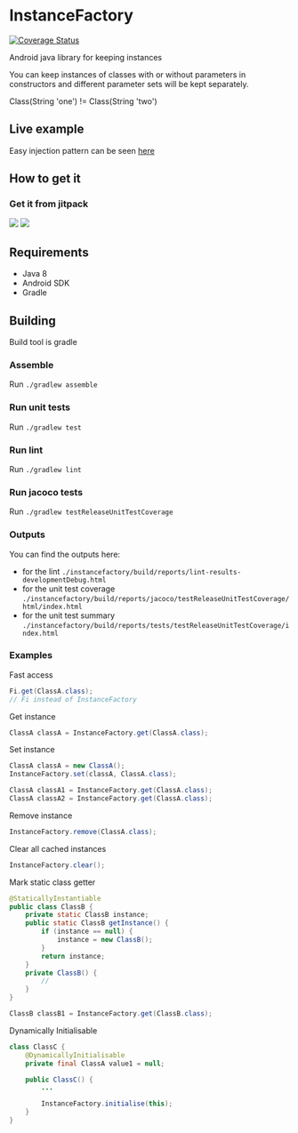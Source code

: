 # InstanceFactory

[![Coverage Status](https://coveralls.io/repos/github/ranapat/instancefactory/badge.svg?branch=master)](https://coveralls.io/github/ranapat/instancefactory?branch=master)

Android java library for keeping instances

You can keep instances of classes with or without parameters in constructors and different parameter sets will be kept separately.

Class(String 'one') != Class(String 'two')

## Live example

Easy injection pattern can be seen [here](https://github.com/ranapat/simpledependencyinjecting)

## How to get it

### Get it from jitpack
[![](https://jitpack.io/v/ranapat/instancefactory.svg)](https://jitpack.io/#ranapat/instancefactory)
[![](https://jitci.com/gh/ranapat/instancefactory/svg)](https://jitci.com/gh/ranapat/instancefactory)

## Requirements
* Java 8
* Android SDK
* Gradle

## Building
Build tool is gradle

### Assemble
Run `./gradlew assemble`

### Run unit tests
Run `./gradlew test`

### Run lint
Run `./gradlew lint`

### Run jacoco tests
Run `./gradlew testReleaseUnitTestCoverage`

### Outputs
You can find the outputs here:
- for the lint
`./instancefactory/build/reports/lint-results-developmentDebug.html`
- for the unit test coverage
`./instancefactory/build/reports/jacoco/testReleaseUnitTestCoverage/html/index.html`
- for the unit test summary
`./instancefactory/build/reports/tests/testReleaseUnitTestCoverage/index.html`

### Examples

Fast access

```java
Fi.get(ClassA.class);
// Fi instead of InstanceFactory
```

Get instance

```java
ClassA classA = InstanceFactory.get(ClassA.class);
```

Set instance

```java
ClassA classA = new ClassA();
InstanceFactory.set(classA, ClassA.class);

ClassA classA1 = InstanceFactory.get(ClassA.class);
ClassA classA2 = InstanceFactory.get(ClassA.class);
```

Remove instance

```java
InstanceFactory.remove(ClassA.class);
```

Clear all cached instances

```java
InstanceFactory.clear();
```

Mark static class getter

```java
@StaticallyInstantiable
public class ClassB {
    private static ClassB instance;
    public static ClassB getInstance() {
        if (instance == null) {
            instance = new ClassB();
        }
        return instance;
    }
    private ClassB() {
        //
    }
}

ClassB classB1 = InstanceFactory.get(ClassB.class);
```

Dynamically Initialisable

```java
class ClassC {
    @DynamicallyInitialisable
    private final ClassA value1 = null;

    public ClassC() {
        ...

        InstanceFactory.initialise(this);
    }
}

```

